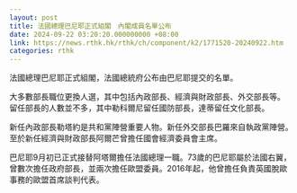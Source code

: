 ```yaml
---
layout: post
title: 法國總理巴尼耶正式組閣　內閣成員名單公布
date: 2024-09-22 03:20:20.000000000 +08:00
link: https://news.rthk.hk/rthk/ch/component/k2/1771520-20240922.htm
categories: rthk
---
```


法國總理巴尼耶正式組閣，法國總統府公布由巴尼耶提交的名單。

大多數部長職位更換人選，其中包括內政部長、經濟與財政部長、外交部長等。 留任部長的人數並不多，其中勒科爾尼留任國防部長，達蒂留任文化部長。

新任內政部長勒塔約是共和黨陣營重要人物。新任外交部長巴羅來自執政黨陣營。至於新任經濟與財政部長阿爾芒曾擔任國會經濟委員會主席。 

巴尼耶9月初已正式接替阿塔爾擔任法國總理一職。73歲的巴尼耶屬於法國右翼，曾數次擔任政府部長，並兩次擔任歐盟委員。2016年起，他曾擔任負責英國脫歐事務的歐盟首席談判代表。
